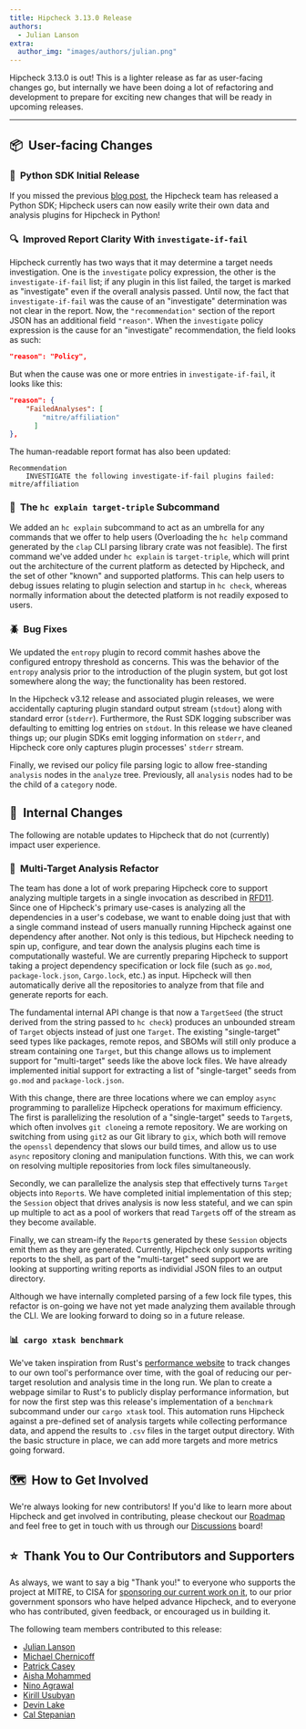 ```yaml
---
title: Hipcheck 3.13.0 Release
authors:
  - Julian Lanson
extra:
  author_img: "images/authors/julian.png"
---
```


Hipcheck 3.13.0 is out! This is a lighter release as far as user-facing changes
go, but internally we have been doing a lot of refactoring and development to
prepare for exciting new changes that will be ready in upcoming releases.

<!-- more -->

---

## 📦&nbsp;&nbsp;User-facing Changes

### 🐍&nbsp;&nbsp;Python SDK Initial Release

If you missed the previous [blog post][python-blog], the Hipcheck team has
released a Python SDK; Hipcheck users can now easily write their own data and
analysis plugins for Hipcheck in Python!

### 🔍&nbsp;&nbsp;Improved Report Clarity With `investigate-if-fail`

Hipcheck currently has two ways that it may determine a target needs
investigation. One is the `investigate` policy expression, the other is the
`investigate-if-fail` list; if any plugin in this list failed, the target is
marked as "investigate" even if the overall analysis passed. Until now, the
fact that `investigate-if-fail` was the cause
of an "investigate" determination was not clear in the report. Now, the
`"recommendation"` section of the report JSON has an additional field `"reason"`.
When the `investigate` policy expression is the cause for an "investigate"
recommendation, the field looks as such:

```json
"reason": "Policy",
```

But when the cause was one or more entries in `investigate-if-fail`, it looks
like this:

```json
"reason": {
	"FailedAnalyses": [
        "mitre/affiliation"
      ]
},
```

The human-readable report format has also been updated:

```
Recommendation
	INVESTIGATE the following investigate-if-fail plugins failed: mitre/affiliation
```

### 🎯&nbsp;&nbsp;The `hc explain target-triple` Subcommand

We added an `hc explain` subcommand to act as an umbrella for any commands that
we offer to help users (Overloading the `hc help` command generated by the
`clap` CLI parsing library crate was not feasible). The first command we've
added under `hc explain` is `target-triple`, which will print out the
architecture of the current platform as detected by Hipcheck, and the set of
other "known" and supported platforms. This can help users to debug issues
relating to plugin selection and startup in `hc check`, whereas normally
information about the detected platform is not readily exposed to users.

### 🪲&nbsp;&nbsp;Bug Fixes

We updated the `entropy` plugin to record commit hashes above the configured
entropy threshold as concerns. This was the behavior of the `entropy` analysis
prior to the introduction of the plugin system, but got lost somewhere along the
way; the functionality has been restored.

In the Hipcheck v3.12 release and associated plugin releases, we were
accidentally capturing plugin standard output stream (`stdout`) along with
standard error (`stderr`).  Furthermore, the Rust SDK logging subscriber was
defaulting to emitting log entries on `stdout`. In this release we have cleaned
things up; our plugin SDKs emit logging information on `stderr`, and Hipcheck
core only captures plugin processes' `stderr` stream.

Finally, we revised our policy file parsing logic to allow free-standing
`analysis` nodes in the `analyze` tree. Previously, all `analysis` nodes had to
be the child of a `category` node.

## 🙈&nbsp;&nbsp;Internal Changes

The following are notable updates to Hipcheck that do not (currently) impact
user experience.

### 🌱&nbsp;&nbsp;Multi-Target Analysis Refactor

The team has done a lot of work preparing Hipcheck core to support analyzing
multiple targets in a single invocation as described in [RFD11][rfd-11]. Since
one of Hipcheck's primary use-cases is analyzing all the dependencies in a
user's codebase, we want to enable doing just that with a single command instead
of users manually running Hipcheck against one dependency after another. Not
only is this tedious, but Hipcheck needing to spin up, configure, and tear down
the analysis plugins each time is computationally wasteful. We are currently
preparing Hipcheck to support taking a project dependency specification or lock
file (such as `go.mod`, `package-lock.json`, `Cargo.lock`, etc.) as input.
Hipcheck will then automatically derive all the repositories to analyze from
that file and generate reports for each.

The fundamental internal API change is that now a `TargetSeed` (the struct
derived from the string passed to `hc check`) produces an unbounded stream of
`Target` objects instead of just one `Target`. The existing "single-target" seed
types like packages, remote repos, and SBOMs will still only produce a stream
containing one `Target`, but this change allows us to implement support for
"multi-target" seeds like the above lock files. We have already implemented
initial support for extracting a list of "single-target" seeds from `go.mod`
and `package-lock.json`.

With this change, there are three locations where we can employ `async`
programming to parallelize Hipcheck operations for maximum efficiency. The first
is parallelizing the resolution of a "single-target" seeds to `Target`s, which
often involves `git clone`ing a remote repository. We are working on switching
from using `git2` as our Git library to `gix`, which both will remove the
`openssl` dependency that slows our build times, and allow us to use `async`
repository cloning and manipulation functions. With this, we can work on
resolving multiple repositories from lock files simultaneously.

Secondly, we can parallelize the analysis step that effectively turns `Target`
objects into `Report`s. We have completed initial implementation of this step;
the `Session` object that drives analysis is now less stateful, and we can spin
up multiple to act as a pool of workers that read `Target`s off of the stream as
they become available.

Finally, we can stream-ify the `Report`s generated by these `Session` objects
emit them as they are generated. Currently, Hipcheck only supports writing
reports to the shell, as part of the "multi-target" seed support we are looking
at supporting writing reports as individial JSON files to an output directory.

Although we have internally completed parsing of a few lock file types, this
refactor is on-going we have not yet made analyzing them available through the
CLI. We are looking forward to doing so in a future release.

### 📊&nbsp;&nbsp;`cargo xtask benchmark`

We've taken inspiration from Rust's [performance website][perf-rust] to track
changes to our own tool's performance over time, with the goal of reducing our
per-target resolution and analysis time in the long run. We plan to create a
webpage similar to Rust's to publicly display performance information, but for
now the first step was this release's implementation of a `benchmark` subcommand
under our `cargo xtask` tool. This automation runs Hipcheck against a
pre-defined set of analysis targets while collecting performance data, and
append the results to `.csv` files in the target output directory. With the
basic structure in place, we can add more targets and more metrics going
forward.

## 🗺️&nbsp;&nbsp;How to Get Involved

We're always looking for new contributors! If you'd like to learn more about
Hipcheck and get involved in contributing, please checkout our
[Roadmap][Roadmap] and feel free to get in touch with us through our
[Discussions] board!

## ⭐️&nbsp;&nbsp;Thank You to Our Contributors and Supporters

As always, we want to say a big "Thank you!" to everyone who supports the
project at MITRE, to CISA for [sponsoring our current work on it][cisa_hipcheck],
to our prior government sponsors who have helped advance Hipcheck, and to
everyone who has contributed, given feedback, or encouraged us in building it.

The following team members contributed to this release:

- [Julian Lanson](https://github.com/j-lanson)
- [Michael Chernicoff](https://github.com/mchernicoff)
- [Patrick Casey](https://github.com/patrickjcasey)
- [Aisha Mohammed](https://github.com/aamohd)
- [Nino Agrawal](https://github.com/ninaagrawal)
- [Kirill Usubyan](https://github.com/KirilldogU)
- [Devin Lake](https://github.com/devin-b-lake)
- [Cal Stepanian](https://github.com/cstepanian)

[python-blog]: @/blog/2025-04-02-python-sdk-0.2.0-release.md
[rfd-11]: @/docs/rfds/0011-lock-file-target.md
[perf-rust]: https://perf.rust-lang.org/
[Roadmap]: https://github.com/orgs/mitre/projects/33/views/15
[Discussions]: https://github.com/mitre/hipcheck/discussions
[cisa_hipcheck]: https://www.cisa.gov/news-events/news/continued-progress-towards-secure-open-source-ecosystem
